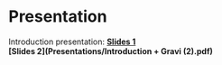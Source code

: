 # Presentation

Introduction presentation:
**[Slides 1](Presentations/Introduction_M2.pdf)**  
**[Slides 2](Presentations/Introduction + Gravi (2).pdf)**
